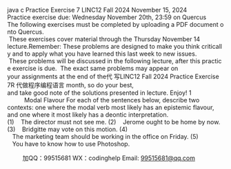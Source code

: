 java c
Practice Exercise 7
LINC12 Fall 2024
November 15, 2024
Practice exercise due: Wednesday November 20th, 23:59 on Quercus
The following exercises must be completed by uploading a PDF document onto Quercus.  These exercises cover material through the Thursday November 14 lecture.Remember: These problems are designed to make you think critically and to apply what you have learned this last week to new issues.  These problems will be discussed in the following lecture, after this practice exercise is due.  The exact same problems may appear on your assignments at the end of the代 写LINC12 Fall 2024 Practice Exercise 7R
代做程序编程语言 month, so do your best, and take good note of the solutions presented in lecture.
Enjoy!
1           Modal Flavour
For each of the sentences below, describe two contexts: one where the modal verb most likely has an epistemic flavour, and one where it most likely has a deontic interpretation.
(1)    The director must not see me.
(2)    Jerome ought to be home by now.
(3)    Bridgitte may vote on this motion.
(4)    The marketing team should be working in the office on Friday.
(5)    You have to know how to use Photoshop.

         
加QQ：99515681  WX：codinghelp  Email: 99515681@qq.com
